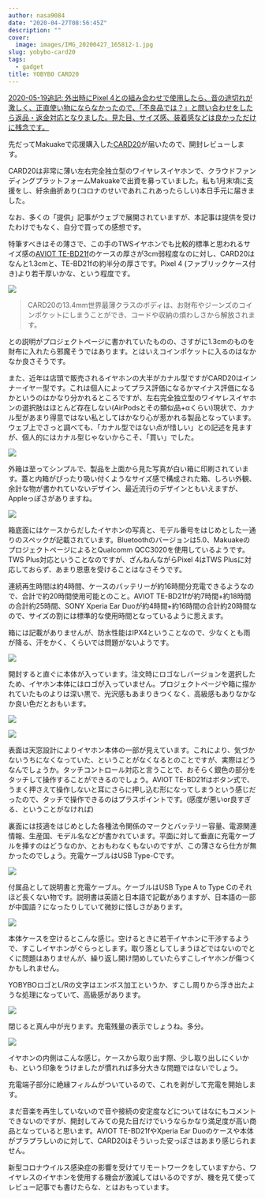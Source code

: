 ```yaml
---
author: nasa9084
date: "2020-04-27T08:56:45Z"
description: ""
cover:
  image: images/IMG_20200427_165812-1.jpg
slug: yobybo-card20
tags:
  - gadget
title: YOBYBO CARD20
---
```



<ins datetime="2020-05-19T14:32:37+09:00">
2020-05-19追記: 
外出時にPixel 4との組み合わせで使用したら、音の途切れが激しく、正直使い物にならなかったので、「不良品では？」と問い合わせをしたら返品・返金対応となりました。見た目、サイズ感、装着感などは良かっただけに残念です。
</ins>

先だってMakuakeで応援購入した[CARD20](https://www.makuake.com/project/card20/)が届いたので、開封レビューします。

CARD20は非常に薄い左右完全独立型のワイヤレスイヤホンで、クラウドファンディングプラットフォームMakuakeで出資を募っていました。私も1月末頃に支援をし、紆余曲折あり(コロナのせいであれこれあったらしい)本日手元に届きました。

なお、多くの「提供」記事がウェブで展開されていますが、本記事は提供を受けたわけでもなく、自分で買っての感想です。

特筆すべきはその薄さで、この手のTWSイヤホンでも比較的標準と思われるサイズ感の[AVIOT TE-BD21f](https://aviot.jp/product/te-bd21f)のケースの厚さが3cm弱程度なのに対し、CARD20はなんと1.3cmと、TE-BD21fの約半分の厚さです。Pixel 4 (ファブリックケース付き)より若干厚いかな、という程度です。

![](images/IMG_20200427_171634.jpg)

> CARD20の13.4mm世界最薄クラスのボディは、お財布やジーンズのコインポケットにしまうことができ、コードや収納の煩わしさから解放されます。

との説明がプロジェクトページに書かれていたものの、さすがに1.3cmのものを財布に入れたら邪魔そうではあります。とはいえコインポケットに入るのはなかなか良さそうです。

また、近年は店頭で販売されるイヤホンの大半がカナル型ですがCARD20はインナーイヤー型です。これは個人によってプラス評価になるかマイナス評価になるかというのはかなり分かれるところですが、左右完全独立型のワイヤレスイヤホンの選択肢はほとんど存在しない(AirPodsとその類似品+αくらい)現状で、カナル型があまり得意ではない私としてはかなり心が惹かれる製品となっています。ウェブ上でさっと調べても、「カナル型ではない点が惜しい」との記述を見ますが、個人的にはカナル型じゃないからこそ、「買い」でした。

![](images/IMG_20200427_165405.jpg)

外箱は至ってシンプルで、製品を上面から見た写真が白い箱に印刷されています。蓋と内箱がぴったり吸い付くようなサイズ感で構成された箱、しろい外観、余計な物が書かれていないデザイン、最近流行のデザインともいえますが、Appleっぽさがありますね。

![](images/IMG_20200427_165410.jpg)

箱底面にはケースからだしたイヤホンの写真と、モデル番号をはじめとした一通りのスペックが記載されています。Bluetoothのバージョンは5.0、MakuakeのプロジェクトページによるとQualcomm QCC3020を使用しているようです。TWS Plus対応ということなのですが、ざんねんながらPixel 4はTWS Plusに対応しておらず、あまり恩恵を受けることはなさそうです。

連続再生時間は約4時間、ケースのバッテリーが約16時間分充電できるようなので、合計で約20時間使用可能とのこと。AVIOT TE-BD21fが約7時間+約18時間の合計約25時間、SONY Xperia Ear Duoが約4時間+約16時間の合計約20時間なので、サイズの割には標準的な使用時間となっているように思えます。

箱には記載がありませんが、防水性能はIPX4ということなので、少なくとも雨が降る、汗をかく、くらいでは問題がないようです。

![](images/IMG_20200427_165445.jpg)

開封すると直ぐに本体が入っています。注文時にロゴなしバージョンを選択したため、イヤホン本体にはロゴが入っていません。プロジェクトページや箱に描かれていたものよりは深い黒で、光沢感もあまりきつくなく、高級感もありなかなか良い色だとおもいます。

![](images/IMG_20200427_165459.jpg)

![](images/IMG_20200427_165504.jpg)

表面は天窓設計によりイヤホン本体の一部が見えています。これにより、気づかないうちになくなっていた、ということがなくなるとのことですが、実際はどうなんでしょうか。タッチコントロール対応と言うことで、おそらく銀色の部分をタッチして操作することができるのでしょう。AVIOT TE-BD21fはボタン式で、うまく押さえて操作しないと耳にさらに押し込む形になってしまうという感じだったので、タッチで操作できるのはプラスポイントです。(感度が悪いor良すぎる、ということがなければ)

裏面には技適をはじめとした各種法令関係のマークとバッテリー容量、電源関連情報、生産国、モデル名などが書かれています。平面に対して垂直に充電ケーブルを挿すのはどうなのか、とおもわなくもないのですが、この薄さなら仕方が無かったのでしょう。充電ケーブルはUSB Type-Cです。

![](images/IMG_20200427_165528.jpg)

付属品として説明書と充電ケーブル。ケーブルはUSB Type A to Type Cのそれほど長くない物です。説明書は英語と日本語で記載がありますが、日本語の一部が中国語？になったりしていて微妙に怪しさがあります。

![](images/IMG_20200427_165749.jpg)

本体ケースを空けるとこんな感じ。空けるときに若干イヤホンに干渉するようで、すこしイヤホンがぐらっとします。取り落としてしまうほどではないのでとくに問題はありませんが、繰り返し開け閉めしていたらすこしイヤホンが傷つくかもしれません。

YOBYBOロゴとL/Rの文字はエンボス加工というか、すこし周りから浮き出たような処理になっていて、高級感があります。

![](images/IMG_20200427_165812.jpg)

閉じると真ん中が光ります。充電残量の表示でしょうね。多分。

![](images/IMG_20200427_165831.jpg)

イヤホンの内側はこんな感じ。ケースから取り出す際、少し取り出しにくいかも、という印象をうけましたが慣れれば多分大きな問題ではないでしょう。

充電端子部分に絶縁フィルムがついているので、これを剥がして充電を開始します。

まだ音楽を再生していないので音や接続の安定度などについてはなにもコメントできないのですが、開封してみての見た目だけでいうならかなり満足度が高い商品となっていると思います。AVIOT TE-BD21fやXperia Ear Duoのケースや本体がプラプラしいのに対して、CARD20はそういった安っぽさはあまり感じられません。

新型コロナウイルス感染症の影響を受けてリモートワークをしていますから、ワイヤレスのイヤホンを使用する機会が激減してはいるのですが、機を見て使ってレビュー記事でも書けたらな、とはおもっています。



